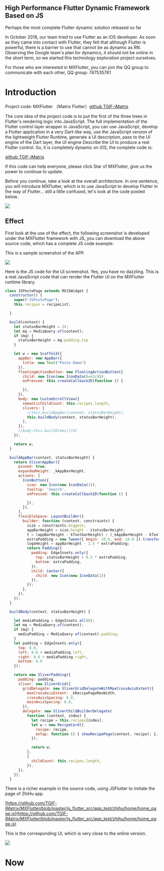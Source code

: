 ## High Performance Flutter Dynamic Framework Based on JS

Perhaps the most complete Flutter dynamic solution released so far

In October 2018, our team tried to use Flutter as an iOS developer. As soon as they came into contact with Flutter, they felt that although Flutter is powerful, there is a barrier to use that cannot be as dynamic as RN. Observing the Google team's plan for dynamics, it should not be online in the short term, so we started this technology exploration project ourselves.

For those who are interested in MXFlutter, you can join the QQ group to communicate with each other, QQ group: 747535761

# Introduction

Project code: MXFlutter （Matrix Flutter）[github TGIF-iMatrix](https://github.com/TGIF-iMatrix/MXFlutter)

The core idea of the project code is to put the first of the three trees in Flutter's rendering logic into JavaScript. The full implementation of the Flutter control layer wrapper in JavaScript, you can use JavaScript, develop a Flutter application in a very Dart-like way, use the JavaScript version of the lightweight Flutter Runtime, generate a UI description, pass to the UI engine of the Dart layer, the UI engine Describe the UI to produce a real Flutter control. So, it is completely dynamic on iOS, the complete code is:

[github TGIF-iMatrix](https://github.com/TGIF-iMatrix/MXFlutter)

If this code can help everyone, please click Star of MXFlutter, give us the power to continue to update.

Before you continue, take a look at the overall architecture. In one sentence, you will introduce MXFlutter, which is to use JavaScript to develop Flutter in the way of Flutter... still a little confused, let's look at the code posted below.

![](https://github.com/langbluesky/Image/blob/master/16b8cec2d34ded87.jpeg?raw=true)

## Effect

First look at the use of the effect, the following screenshot is developed under the MXFlutter framework with JS, you can download the above source code, which has a complete JS code example:

This is a sample screenshot of the APP.

![](https://github.com/langbluesky/Image/blob/master/pesto_demo.jpeg?raw=true)

Here is the JS code for the UI screenshot. Yes, you have no dazzling. This is a real JavaScript code that can render the Flutter UI on the MXFlutter runtime library.

```JavaScript
class JSPestoPage extends MXJSWidget {
  constructor() {
    super("JSPestoPage");
    this.recipes = recipeList;

  }

  build(context) {
    let statusBarHeight = 24;
    let mq = MediaQuery.of(context);
    if (mq) {
      statusBarHeight = mq.padding.top
    }

    let w = new Scaffold({
      appBar: new AppBar({
        title: new Text("Pesto Demo")
      }),
      floatingActionButton: new FloatingActionButton({
        child: new Icon(new IconData(0xe3c9)),
        onPressed: this.createCallbackID(function () {

        }),
      }),
      body: new CustomScrollView({
        semanticChildCount: this.recipes.length,
        slivers: [
          //this.buildAppBar(context, statusBarHeight),
          this.buildBody(context, statusBarHeight),
        ],
      }),
      //body:this.buildItems()[0]
    });

    return w;
  }

  buildAppBar(context, statusBarHeight) {
    return SliverAppBar({
      pinned: true,
      expandedHeight: _kAppBarHeight,
      actions: [
        IconButton({
          icon: new Icon(new IconData(1)),
          tooltip: 'Search',
          onPressed: this.createCallbackID(function () {

          }),
        }),
      ],
      flexibleSpace: LayoutBuilder({
        builder: function (context, constraints) {
          size = constraints.biggest;
          appBarHeight = size.height - statusBarHeight;
          t = (appBarHeight - kToolbarHeight) / (_kAppBarHeight - kToolbarHeight);
          extraPadding = new Tween({ begin: 10.0, end: 24.0 }).transform(t);
          logoHeight = appBarHeight - 1.5 * extraPadding;
          return Padding({
            padding: EdgeInsets.only({
              top: statusBarHeight + 0.5 * extraPadding,
              bottom: extraPadding,
            }),
            child: Center({
              child: new Icon(new IconData(1))
            }),
          });
        },
      }),
    });
  }

  buildBody(context, statusBarHeight) {

    let mediaPadding = EdgeInsets.all(0);
    let mq = MediaQuery.of(context);
    if (mq) {
      mediaPadding = MediaQuery.of(context).padding;
    }
    let padding = EdgeInsets.only({
      top: 8.0,
      left: 8.0 + mediaPadding.left,
      right: 8.0 + mediaPadding.right,
      bottom: 8.0
    });

    return new SliverPadding({
      padding: padding,
      sliver: new SliverGrid({
        gridDelegate: new SliverGridDelegateWithMaxCrossAxisExtent({
          maxCrossAxisExtent: _kRecipePageMaxWidth,
          crossAxisSpacing: 8.0,
          mainAxisSpacing: 8.0,
        }),
        delegate: new SliverChildBuilderDelegate(
          function (context, index) {
            let recipe = this.recipes[index];
            let w = new RecipeCard({
              recipe: recipe,
              onTap: function () { showRecipePage(context, recipe); },
            });

            return w;
          },
          {
            childCount: this.recipes.length,
          }),
      }),
    });
  }


```


There is a richer example in the source code, using JSFlutter to imitate the page of ZhiHu app.

[https://github.com/TGIF-iMatrix/MXFlutter/blob/master/js_flutter_src/app_test/zhihu/home/home_page.js](https://github.com/TGIF-iMatrix/MXFlutter/blob/master/js_flutter_src/app_test/zhihu/home/home_page.js)

This is the corresponding UI, which is very close to the online version.

![](https://github.com/langbluesky/Image/blob/master/zhihu.jpeg?raw=true)

# Now




